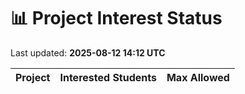 # 📊 Project Interest Status

Last updated: **2025-08-12 14:12 UTC**

| Project | Interested Students | Max Allowed |
|---------|---------------------|-------------|
